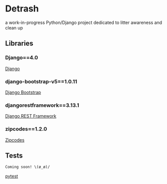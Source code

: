 # Detrash

a work-in-progress Python/Django project dedicated to litter awareness and clean up


## Libraries

### Django==4.0
[Django](https://docs.djangoproject.com/en/4.0/)

### django-bootstrap-v5==1.0.11
[Django Bootstrap](https://pypi.org/project/django-bootstrap-v5/)

### djangorestframework==3.13.1
[Django REST Framework](https://www.django-rest-framework.org/)

### zipcodes==1.2.0
[Zipcodes](https://pypi.org/project/zipcodes/)

## Tests 
```Coming soon! \(ø_ø)/ ```

[pytest](https://pypi.org/project/pytest/)
